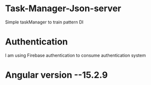 # Task-Manager-Json-server
Simple taskManager to train pattern DI

# Authentication 
I am using Firebase authentication to consume authentication system

# Angular version --15.2.9
